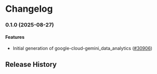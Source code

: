 # Changelog

### 0.1.0 (2025-08-27)

#### Features

* Initial generation of google-cloud-gemini_data_analytics ([#30906](https://github.com/googleapis/google-cloud-ruby/issues/30906)) 

## Release History
